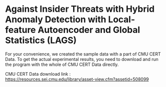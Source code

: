 # Against Insider Threats with Hybrid Anomaly Detection with Local-feature Autoencoder and Global Statistics (LAGS)

For your convenience, we created the sample data with a part of CMU CERT Data. To get the actual experimental results, you need to download and run the program with the whole of CMU CERT Data directly.

CMU CERT Data download link : https://resources.sei.cmu.edu/library/asset-view.cfm?assetid=508099
